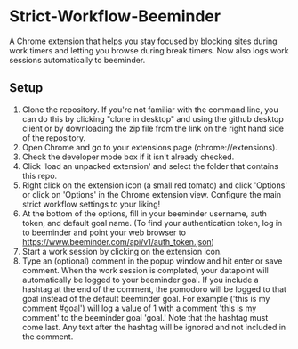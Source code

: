 # Strict-Workflow-Beeminder
A Chrome extension that helps you stay focused by blocking sites during work timers and letting you browse during break timers. Now also logs work sessions automatically to beeminder.

## Setup
1. Clone the repository. If you're not familiar with the command line, you can do this by clicking "clone in desktop" and using the github desktop client or by downloading the zip file from the link on the right hand side of the repository.
4. Open Chrome and go to your extensions page (chrome://extensions).
5. Check the developer mode box if it isn't already checked.
6. Click 'load an unpacked extension' and select the folder that contains this repo.
7. Right click on the extension icon (a small red tomato) and click 'Options' or click on 'Options' in the Chrome extension view. Configure the main strict workflow settings to your liking!
8. At the bottom of the options, fill in your beeminder username, auth token, and default goal name. (To find your authentication token, log in to beeminder and point your web browser to https://www.beeminder.com/api/v1/auth_token.json)
8. Start a work session by clicking on the extension icon.
9. Type an (optional) comment in the popup window and hit enter or save comment. When the work session is completed, your datapoint will automatically be logged to your beeminder goal. If you include a hashtag at the end of the comment, the pomodoro will be logged to that goal instead of the default beeminder goal. For example ('this is my comment #goal') will log a value of 1 with a comment 'this is my comment' to the beeminder goal 'goal.' Note that the hashtag must come last. Any text after the hashtag will be ignored and not included in the comment.
